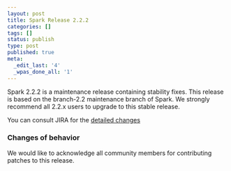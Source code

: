 ```yaml
---
layout: post
title: Spark Release 2.2.2
categories: []
tags: []
status: publish
type: post
published: true
meta:
  _edit_last: '4'
  _wpas_done_all: '1'
---
```


Spark 2.2.2 is a maintenance release containing stability fixes. This release is based on the branch-2.2 maintenance branch of Spark. We strongly recommend all 2.2.x users to upgrade to this stable release.

You can consult JIRA for the [detailed changes](https://s.apache.org/spark-2.2.2)

### Changes of behavior

We would like to acknowledge all community members for contributing patches to this release.
